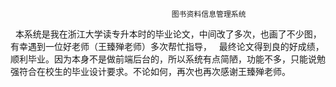                                         图书资料信息管理系统
   本系统是我在浙江大学读专升本时的毕业论文，中间改了多次，也画了不少图，有幸遇到一位好老师（王臻殚老师）多次帮忙指导，
   最终论文得到良的好成绩，顺利毕业。因为本身不是做前端后台的，所以系统有点简陋，功能不多，只能说勉强符合在校生的毕业设计要求。不论如何，再次也再次感谢王臻殚老师。

